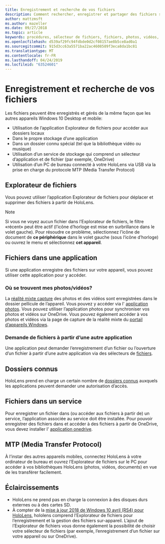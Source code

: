 ```yaml
---
title: Enregistrement et recherche de vos fichiers
description: Comment rechercher, enregistrer et partager des fichiers sur HoloLens.
author: mattzmsft
ms.author: mazeller
ms.date: 09/27/2018
ms.topic: article
keywords: procédures, sélecteur de fichiers, fichiers, photos, vidéos, images, OneDrive, stockage, Explorateur de fichiers
ms.openlocfilehash: d539af29fc94fdbde0d2cf08157ae8b5ce8ad0a1
ms.sourcegitcommit: 915d3cc63a5571ba22ac4608589f3eca8da1bc81
ms.translationtype: MT
ms.contentlocale: fr-FR
ms.lasthandoff: 04/24/2019
ms.locfileid: "63524601"
---
```

# <a name="saving-and-finding-your-files"></a>Enregistrement et recherche de vos fichiers

Les fichiers peuvent être enregistrés et gérés de la même façon que les autres appareils Windows 10 Desktop et mobile:
* Utilisation de l’application Explorateur de fichiers pour accéder aux dossiers locaux
* Dans le propre stockage d’une application
* Dans un dossier connu spécial (tel que la bibliothèque vidéo ou musique)
* Utilisation d’un service de stockage qui comprend un sélecteur d’application et de fichier (par exemple, OneDrive)
* Utilisation d’un PC de bureau connecté à votre HoloLens via USB via la prise en charge du protocole MTP (Media Transfer Protocol)

## <a name="file-explorer"></a>Explorateur de fichiers

Vous pouvez utiliser l’application Explorateur de fichiers pour déplacer et supprimer des fichiers à partir de HoloLens.

>[!NOTE]
>Si vous ne voyez aucun fichier dans l’Explorateur de fichiers, le filtre «récent» peut être actif (l’icône d’horloge est mise en surbrillance dans le volet gauche). Pour résoudre ce problème, sélectionnez l’icône de document de **ce périphérique** dans le volet gauche (sous l’icône d’horloge) ou ouvrez le menu et sélectionnez **cet appareil**.

## <a name="files-within-an-app"></a>Fichiers dans une application

Si une application enregistre des fichiers sur votre appareil, vous pouvez utiliser cette application pour y accéder.

### <a name="where-are-my-photosvideos"></a>Où se trouvent mes photos/vidéos?

La [réalité mixte capture](mixed-reality-capture.md) des photos et des vidéos sont enregistrées dans le dossier pellicule de l’appareil. Vous pouvez y accéder via l' [application photos](see-your-photos.md#photos-app). Vous pouvez utiliser l’application photos pour synchroniser vos photos et vidéos sur OneDrive. Vous pouvez également accéder à vos photos et vidéos via la page de capture de la réalité mixte du [portail d’appareils Windows](using-the-windows-device-portal.md#mixed-reality-capture).

### <a name="requesting-files-from-another-app"></a>Demande de fichiers à partir d’une autre application

Une application peut demander l’enregistrement d’un fichier ou l’ouverture d’un fichier à partir d’une autre application via des sélecteurs de [fichiers](app-model.md#file-pickers).

## <a name="known-folders"></a>Dossiers connus

HoloLens prend en charge un certain nombre de [dossiers connus](app-model.md#known-folders) auxquels les applications peuvent demander une autorisation d’accès.

## <a name="files-in-a-service"></a>Fichiers dans un service

Pour enregistrer un fichier dans (ou accéder aux fichiers à partir de) un service, l’application associée au service doit être installée. Pour pouvoir enregistrer des fichiers dans et accéder à des fichiers à partir de OneDrive, vous devez installer l' [application onedrive](https://www.microsoft.com/store/apps/onedrive/9wzdncrfj1p3).

## <a name="mtp-media-transfer-protocol"></a>MTP (Media Transfer Protocol)

À l’instar des autres appareils mobiles, connectez HoloLens à votre ordinateur de bureau et ouvrez l’Explorateur de fichiers sur le PC pour accéder à vos bibliothèques HoloLens (photos, vidéos, documents) en vue de les transférer facilement.

## <a name="clarifications"></a>Éclaircissements

* HoloLens ne prend pas en charge la connexion à des disques durs externes ou à des cartes SD.
* À compter de la [mise à jour 2018 de Windows 10 avril (RS4) pour HoloLens](release-notes-april-2018.md), hololens comprend l’Explorateur de fichiers pour l’enregistrement et la gestion des fichiers sur-appareil. L’ajout de l’Explorateur de fichiers vous donne également la possibilité de choisir votre sélecteur de fichiers (par exemple, l’enregistrement d’un fichier sur votre appareil ou sur OneDrive).
